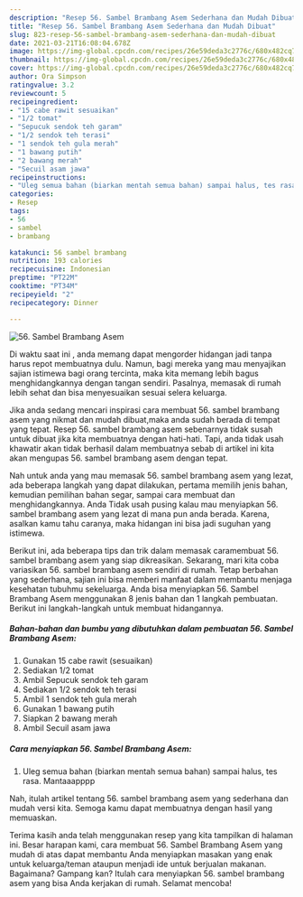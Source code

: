```yaml
---
description: "Resep 56. Sambel Brambang Asem Sederhana dan Mudah Dibuat"
title: "Resep 56. Sambel Brambang Asem Sederhana dan Mudah Dibuat"
slug: 823-resep-56-sambel-brambang-asem-sederhana-dan-mudah-dibuat
date: 2021-03-21T16:08:04.678Z
image: https://img-global.cpcdn.com/recipes/26e59deda3c2776c/680x482cq70/56-sambel-brambang-asem-foto-resep-utama.jpg
thumbnail: https://img-global.cpcdn.com/recipes/26e59deda3c2776c/680x482cq70/56-sambel-brambang-asem-foto-resep-utama.jpg
cover: https://img-global.cpcdn.com/recipes/26e59deda3c2776c/680x482cq70/56-sambel-brambang-asem-foto-resep-utama.jpg
author: Ora Simpson
ratingvalue: 3.2
reviewcount: 5
recipeingredient:
- "15 cabe rawit sesuaikan"
- "1/2 tomat"
- "Sepucuk sendok teh garam"
- "1/2 sendok teh terasi"
- "1 sendok teh gula merah"
- "1 bawang putih"
- "2 bawang merah"
- "Secuil asam jawa"
recipeinstructions:
- "Uleg semua bahan (biarkan mentah semua bahan) sampai halus, tes rasa. Mantaaapppp"
categories:
- Resep
tags:
- 56
- sambel
- brambang

katakunci: 56 sambel brambang 
nutrition: 193 calories
recipecuisine: Indonesian
preptime: "PT22M"
cooktime: "PT34M"
recipeyield: "2"
recipecategory: Dinner

---
```



![56. Sambel Brambang Asem](https://img-global.cpcdn.com/recipes/26e59deda3c2776c/680x482cq70/56-sambel-brambang-asem-foto-resep-utama.jpg)

Di waktu  saat ini , anda memang dapat mengorder hidangan jadi tanpa harus repot membuatnya dulu. Namun, bagi mereka yang mau menyajikan sajian istimewa bagi orang tercinta, maka kita memang lebih bagus menghidangkannya dengan tangan sendiri. Pasalnya, memasak di rumah lebih sehat dan bisa menyesuaikan sesuai selera keluarga.

Jika anda sedang mencari inspirasi cara membuat 56. sambel brambang asem yang nikmat dan mudah dibuat,maka anda sudah berada di tempat yang tepat. Resep 56. sambel brambang asem  sebenarnya tidak susah untuk dibuat jika kita membuatnya dengan hati-hati. Tapi, anda tidak usah khawatir akan tidak berhasil dalam membuatnya 
sebab di artikel ini kita akan mengupas 56. sambel brambang asem dengan tepat.  



Nah untuk anda yang mau memasak 56. sambel brambang asem yang lezat, ada beberapa langkah yang dapat dilakukan, pertama memilih jenis bahan, kemudian pemilihan bahan segar, sampai cara membuat dan menghidangkannya. Anda Tidak usah pusing kalau mau menyiapkan 56. sambel brambang asem yang lezat di mana pun anda berada. Karena, asalkan kamu  tahu caranya, maka hidangan ini bisa jadi suguhan yang istimewa.

Berikut ini, ada beberapa tips dan trik dalam memasak caramembuat 56. sambel brambang asem yang siap dikreasikan. Sekarang, mari kita coba variasikan 56. sambel brambang asem sendiri di rumah. Tetap berbahan yang sederhana, sajian ini bisa memberi manfaat dalam membantu menjaga kesehatan tubuhmu sekeluarga. Anda bisa menyiapkan 56. Sambel Brambang Asem menggunakan 8 jenis bahan dan 1 langkah pembuatan. Berikut ini langkah-langkah untuk membuat hidangannya.

<!--inarticleads1-->

##### Bahan-bahan dan bumbu yang dibutuhkan dalam pembuatan 56. Sambel Brambang Asem:

1. Gunakan 15 cabe rawit (sesuaikan)
1. Sediakan 1/2 tomat
1. Ambil Sepucuk sendok teh garam
1. Sediakan 1/2 sendok teh terasi
1. Ambil 1 sendok teh gula merah
1. Gunakan 1 bawang putih
1. Siapkan 2 bawang merah
1. Ambil Secuil asam jawa




<!--inarticleads2-->

##### Cara menyiapkan 56. Sambel Brambang Asem:

1. Uleg semua bahan (biarkan mentah semua bahan) sampai halus, tes rasa. Mantaaapppp




Nah, itulah artikel tentang  56. sambel brambang asem  yang sederhana dan mudah versi kita. Semoga kamu dapat membuatnya dengan hasil yang memuaskan. 

Terima kasih anda telah menggunakan resep yang kita tampilkan di halaman ini. Besar harapan kami, cara membuat  56. Sambel Brambang Asem yang mudah di atas dapat membantu Anda menyiapkan masakan yang enak untuk keluarga/teman ataupun menjadi ide untuk berjualan makanan. Bagaimana? Gampang kan? Itulah cara menyiapkan 56. sambel brambang asem yang bisa Anda kerjakan di rumah. Selamat mencoba!


